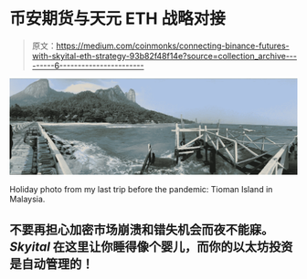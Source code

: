 # 币安期货与天元 ETH 战略对接

> 原文：<https://medium.com/coinmonks/connecting-binance-futures-with-skyital-eth-strategy-93b82f48f14e?source=collection_archive---------6----------------------->

![](img/606462d8459ca999ef4bd40ef8fbe162.png)

Holiday photo from my last trip before the pandemic: Tioman Island in Malaysia.

## 不要再担心加密市场崩溃和错失机会而夜不能寐。 *Skyital* 在这里让你睡得像个婴儿，而你的以太坊投资是自动管理的！